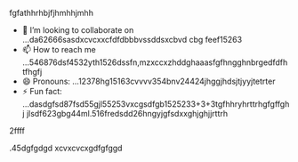 fgfathhrhbjfjhmhhjmhh
- 💞️ I’m looking to collaborate on ...da62666sasdxcvcxxcfdfdbbbvssddsxcbvd cbg feef15263
- 📫 How to reach me ...546876dsf4532yth1526dssfn,mzxccxzhddghaaasfgfhngghnbrgedfdfhtfhgfj
- 😄 Pronouns: ...12378hg15163cvvvv354bnv24424jhggjhdsjtjyyjtetrter
- ⚡ Fun fact: ...dasdgfsd87fsd55gjl55253vxcgsdfgb1525233+3+3tgfhhryhrttrhgfgffghj
jlsdf623gbg44ml.516fredsdd26hngyjgfsdxxghjghjjrttrh
<!ffffsdsss59263+6625
werewlop/werewlop is a ✨ special ✨ repository because its `READMEvbbv.md` (thadsdicxs file) ap25pears on your GitHub profile.sf
You can click the Preview link to take a look at your ch456nges.cxvhnhnfggjg
--->2ffff
.45dgfgdgd
xcvxcvcxgdfgfggd
